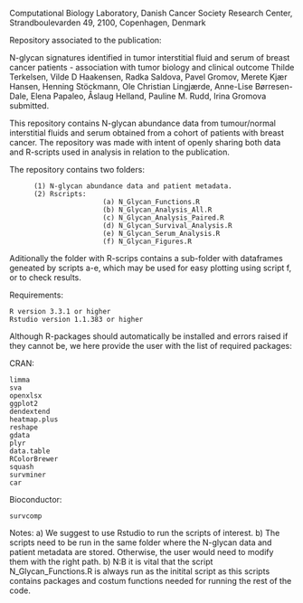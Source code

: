 Computational Biology Laboratory, Danish Cancer Society Research Center, Strandboulevarden 49, 2100, Copenhagen, Denmark

Repository associated to the publication:

N-glycan signatures identified in tumor interstitial fluid and serum of breast cancer patients - association with tumor biology and clinical outcome
Thilde Terkelsen, Vilde D Haakensen, Radka Saldova, Pavel Gromov, Merete Kjær Hansen, Henning Stöckmann, Ole Christian Lingjærde, Anne-Lise Børresen-Dale, Elena Papaleo, Åslaug Helland, Pauline M. Rudd, Irina Gromova
submitted.


This repository contains N-glycan abundance data from tumour/normal interstitial fluids and serum obtained from a cohort of patients with breast cancer. The repository was made with intent of openly sharing both data and R-scripts used in analysis in relation to the publication.

The repository contains two folders:
                                    
          (1) N-glycan abundance data and patient metadata. 
          (2) Rscripts:
                           (a) N_Glycan_Functions.R
                           (b) N_Glycan_Analysis_All.R
                           (c) N_Glycan_Analysis_Paired.R
                           (d) N_Glycan_Survival_Analysis.R
                           (e) N_Glycan_Serum_Analysis.R
                           (f) N_Glycan_Figures.R
                                    
Aditionally the folder with R-scrips contains a sub-folder with dataframes geneated by scripts a-e, which may be used for easy plotting using script f, or to check results.

Requirements:
                                   
    R version 3.3.1 or higher
    Rstudio version 1.1.383 or higher
        

Although R-packages should automatically be installed and errors raised if they cannot be, we here provide the user with the list of required packages:

CRAN:

    limma
    sva
    openxlsx
    ggplot2
    dendextend
    heatmap.plus
    reshape
    gdata
    plyr
    data.table
    RColorBrewer
    squash
    survminer
    car
    
Bioconductor:

    survcomp
                   

Notes:
a) We suggest to use Rstudio to run the scripts of interest. 
b) The scripts need to be run in the same folder where the N-glycan data and patient metadata are stored. Otherwise, the user would need to modify them with the right path.
b) N:B it is vital that the script N_Glycan_Functions.R is always run as the initital script as this scripts contains packages and costum functions needed for running the rest of the code.
